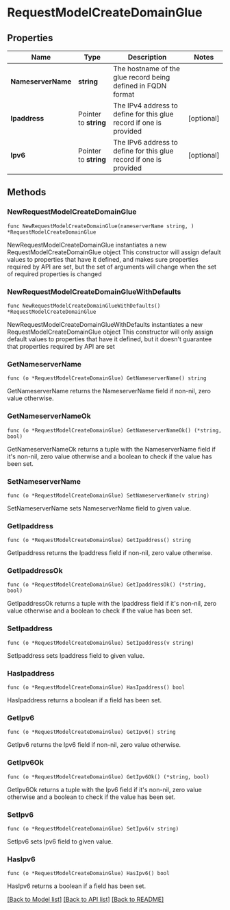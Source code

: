 # RequestModelCreateDomainGlue

## Properties

Name | Type | Description | Notes
------------ | ------------- | ------------- | -------------
**NameserverName** | **string** | The hostname of the glue record being defined in FQDN format | 
**Ipaddress** | Pointer to **string** | The IPv4 address to define for this glue record if one is provided | [optional] 
**Ipv6** | Pointer to **string** | The IPv6 address to define for this glue record if one is provided | [optional] 

## Methods

### NewRequestModelCreateDomainGlue

`func NewRequestModelCreateDomainGlue(nameserverName string, ) *RequestModelCreateDomainGlue`

NewRequestModelCreateDomainGlue instantiates a new RequestModelCreateDomainGlue object
This constructor will assign default values to properties that have it defined,
and makes sure properties required by API are set, but the set of arguments
will change when the set of required properties is changed

### NewRequestModelCreateDomainGlueWithDefaults

`func NewRequestModelCreateDomainGlueWithDefaults() *RequestModelCreateDomainGlue`

NewRequestModelCreateDomainGlueWithDefaults instantiates a new RequestModelCreateDomainGlue object
This constructor will only assign default values to properties that have it defined,
but it doesn't guarantee that properties required by API are set

### GetNameserverName

`func (o *RequestModelCreateDomainGlue) GetNameserverName() string`

GetNameserverName returns the NameserverName field if non-nil, zero value otherwise.

### GetNameserverNameOk

`func (o *RequestModelCreateDomainGlue) GetNameserverNameOk() (*string, bool)`

GetNameserverNameOk returns a tuple with the NameserverName field if it's non-nil, zero value otherwise
and a boolean to check if the value has been set.

### SetNameserverName

`func (o *RequestModelCreateDomainGlue) SetNameserverName(v string)`

SetNameserverName sets NameserverName field to given value.


### GetIpaddress

`func (o *RequestModelCreateDomainGlue) GetIpaddress() string`

GetIpaddress returns the Ipaddress field if non-nil, zero value otherwise.

### GetIpaddressOk

`func (o *RequestModelCreateDomainGlue) GetIpaddressOk() (*string, bool)`

GetIpaddressOk returns a tuple with the Ipaddress field if it's non-nil, zero value otherwise
and a boolean to check if the value has been set.

### SetIpaddress

`func (o *RequestModelCreateDomainGlue) SetIpaddress(v string)`

SetIpaddress sets Ipaddress field to given value.

### HasIpaddress

`func (o *RequestModelCreateDomainGlue) HasIpaddress() bool`

HasIpaddress returns a boolean if a field has been set.

### GetIpv6

`func (o *RequestModelCreateDomainGlue) GetIpv6() string`

GetIpv6 returns the Ipv6 field if non-nil, zero value otherwise.

### GetIpv6Ok

`func (o *RequestModelCreateDomainGlue) GetIpv6Ok() (*string, bool)`

GetIpv6Ok returns a tuple with the Ipv6 field if it's non-nil, zero value otherwise
and a boolean to check if the value has been set.

### SetIpv6

`func (o *RequestModelCreateDomainGlue) SetIpv6(v string)`

SetIpv6 sets Ipv6 field to given value.

### HasIpv6

`func (o *RequestModelCreateDomainGlue) HasIpv6() bool`

HasIpv6 returns a boolean if a field has been set.


[[Back to Model list]](../README.md#documentation-for-models) [[Back to API list]](../README.md#documentation-for-api-endpoints) [[Back to README]](../README.md)


